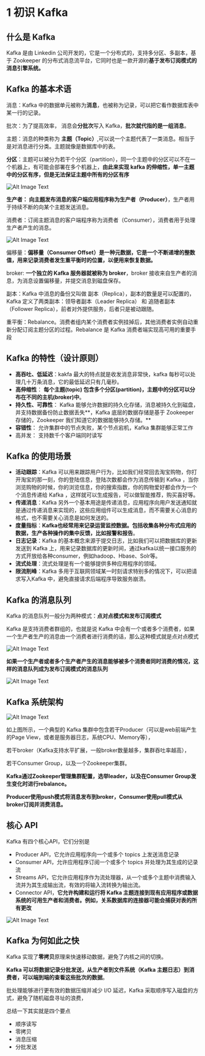 # 1 初识 Kafka

## 什么是 Kafka


Kafka 是由 Linkedin 公司开发的，它是一个分布式的，支持多分区、多副本，基于 Zookeeper 的分布式消息流平台，它同时也是一款开源的**基于发布订阅模式的消息引擎系统。**

## Kafka 的基本术语

消息：Kafka 中的数据单元被称为**消息**，也被称为记录，可以把它看作数据库表中某一行的记录。

批次：为了提高效率， 消息会**分批次**写入 Kafka，**批次就代指的是一组消息**。

主题：消息的种类称为 **主题（Topic）**,可以说一个主题代表了一类消息。相当于是对消息进行分类。主题就像是数据库中的表。

**分区**：主题可以被分为若干个分区（partition），同一个主题中的分区可以不在一个机器上，有可能会部署在多个机器上，**由此来实现 kafka 的伸缩性，单一主题中的分区有序，但是无法保证主题中所有的分区有序**

![Alt Image Text](../images/ka2_1_1.png "Body image")

**生产者： 向主题发布消息的客户端应用程序称为生产者（Producer）**，生产者用于持续不断的向某个主题发送消息。

消费者：订阅主题消息的客户端程序称为消费者（Consumer），消费者用于处理生产者产生的消息。

![Alt Image Text](../images/ka2_1_2.png "Body image")

偏移量：**偏移量（Consumer Offset）是一种元数据，它是一个不断递增的整数值，用来记录消费者发生重平衡时的位置，以便用来恢复数据。**

broker: **一个独立的 Kafka 服务器就被称为 broker**，broker 接收来自生产者的消息，为消息设置偏移量，并提交消息到磁盘保存。

副本：Kafka 中消息的备份又叫做 副本（Replica），副本的数量是可以配置的，Kafka 定义了两类副本：领导者副本（Leader Replica） 和 追随者副本（Follower Replica），前者对外提供服务，后者只是被动跟随。

重平衡：Rebalance。消费者组内某个消费者实例挂掉后，其他消费者实例自动重新分配订阅主题分区的过程。Rebalance 是 Kafka 消费者端实现高可用的重要手段


## Kafka 的特性（设计原则）



* **高吞吐、低延迟**：kakfa 最大的特点就是收发消息非常快，kafka 每秒可以处理几十万条消息，它的最低延迟只有几毫秒。
* **高伸缩性**： **每个主题(topic) 包含多个分区(partition)，主题中的分区可以分布在不同的主机(broker)中**。
* **持久性、可靠性**： Kafka 能够允许数据的持久化存储，消息被持久化到磁盘，并支持数据备份防止数据丢失**，Kafka 底层的数据存储是基于 Zookeeper 存储的，Zookeeper 我们知道它的数据能够持久存储。**
* **容错性**： 允许集群中的节点失败，某个节点宕机，Kafka 集群能够正常工作
* 高并发： 支持数千个客户端同时读写

## Kafka 的使用场景

* **活动跟踪**：Kafka 可以用来跟踪用户行为，比如我们经常回去淘宝购物，你打开淘宝的那一刻，你的登陆信息，登陆次数都会作为消息传输到 Kafka ，当你浏览购物的时候，你的浏览信息，你的搜索指数，你的购物爱好都会作为一个个消息传递给 Kafka ，这样就可以生成报告，可以做智能推荐，购买喜好等。
* **传递消息**：Kafka 另外一个基本用途是传递消息，应用程序向用户发送通知就是通过传递消息来实现的，这些应用组件可以生成消息，而不需要关心消息的格式，也不需要关心消息是如何发送的。
* **度量指标**：**Kafka也经常用来记录运营监控数据。包括收集各种分布式应用的数据，生产各种操作的集中反馈，比如报警和报告**。
* **日志记录**：Kafka 的基本概念来源于提交日志，比如我们可以把数据库的更新发送到 Kafka 上，用来记录数据库的更新时间，通过kafka以统一接口服务的方式开放给各种consumer，例如hadoop、Hbase、Solr等。
* **流式处理**：流式处理是有一个能够提供多种应用程序的领域。
* **限流削峰**：Kafka 多用于互联网领域某一时刻请求特别多的情况下，可以把请求写入Kafka 中，避免直接请求后端程序导致服务崩溃。

## Kafka 的消息队列

Kafka 的消息队列一般分为两种模式：**点对点模式和发布订阅模式**

Kafka 是支持消费者群组的，也就是说 Kafka 中会有一个或者多个消费者，如果一个生产者生产的消息由一个消费者进行消费的话，那么这种模式就是点对点模式

![Alt Image Text](../images/ka2_1_3.png "Body image")


**如果一个生产者或者多个生产者产生的消息能够被多个消费者同时消费的情况，这样的消息队列成为发布订阅模式的消息队列**

![Alt Image Text](../images/ka2_1_4.png "Body image")

## Kafka 系统架构

![Alt Image Text](../images/ka2_1_5.png "Body image")

如上图所示，一个典型的 Kafka 集群中包含若干Producer（可以是web前端产生的Page View，或者是服务器日志，系统CPU、Memory等），

若干broker（Kafka支持水平扩展，一般broker数量越多，集群吞吐率越高），

若干Consumer Group，以及一个Zookeeper集群。

**Kafka通过Zookeeper管理集群配置，选举leader，以及在Consumer Group发生变化时进行rebalance。**

**Producer使用push模式将消息发布到broker，Consumer使用pull模式从broker订阅并消费消息。**

## 核心 API

Kafka 有四个核心API，它们分别是

* Producer API，它允许应用程序向一个或多个 topics 上发送消息记录
* Consumer API，允许应用程序订阅一个或多个 topics 并处理为其生成的记录流
* Streams API，它允许应用程序作为流处理器，从一个或多个主题中消费输入流并为其生成输出流，有效的将输入流转换为输出流。
* Connector API，**它允许构建和运行将 Kafka 主题连接到现有应用程序或数据系统的可用生产者和消费者。例如，关系数据库的连接器可能会捕获对表的所有更改**

![Alt Image Text](../images/ka2_1_6.png "Body image")

## Kafka 为何如此之快

Kafka 实现了**零拷贝**原理来快速移动数据，避免了内核之间的切换。

**Kafka 可以将数据记录分批发送，从生产者到文件系统（Kafka 主题日志）到消费者，可以端到端的查看这些批次的数据**。

批处理能够进行更有效的数据压缩并减少 I/O 延迟，Kafka 采取顺序写入磁盘的方式，避免了随机磁盘寻址的浪费，

总结一下其实就是四个要点

* 顺序读写
* 零拷贝
* 消息压缩
* 分批发送